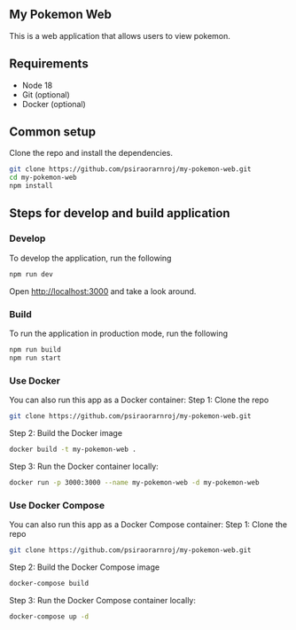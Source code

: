 ## My Pokemon Web

This is a web application that allows users to view pokemon.

## Requirements

- Node 18
- Git (optional)
- Docker (optional)

## Common setup

Clone the repo and install the dependencies.

```bash
git clone https://github.com/psiraorarnroj/my-pokemon-web.git
cd my-pokemon-web
npm install
```

## Steps for develop and build application

### Develop

To develop the application, run the following

```bash
npm run dev
```

Open [http://localhost:3000](http://localhost:3000) and take a look around.

### Build

To run the application in production mode, run the following

```bash
npm run build
npm run start
```

### Use Docker

You can also run this app as a Docker container:
Step 1: Clone the repo

```bash
git clone https://github.com/psiraorarnroj/my-pokemon-web.git
```

Step 2: Build the Docker image

```bash
docker build -t my-pokemon-web .
```

Step 3: Run the Docker container locally:

```bash
docker run -p 3000:3000 --name my-pokemon-web -d my-pokemon-web
```

### Use Docker Compose

You can also run this app as a Docker Compose container:
Step 1: Clone the repo

```bash
git clone https://github.com/psiraorarnroj/my-pokemon-web.git
```

Step 2: Build the Docker Compose image

```bash
docker-compose build
```

Step 3: Run the Docker Compose container locally:

```bash
docker-compose up -d
```
